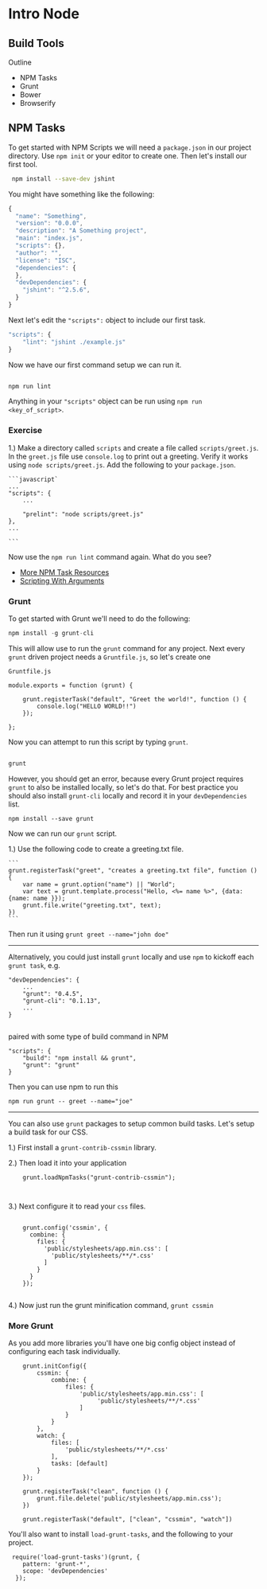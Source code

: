 # Intro Node
## Build Tools


Outline

* NPM Tasks
* Grunt
* Bower
* Browserify


## NPM Tasks

To get started with NPM Scripts we will need a `package.json` in our project directory. Use `npm init` or your editor to create one. Then let's install our first tool.


```bash
 npm install --save-dev jshint
```

You might have something like the following:

```javascript
{
  "name": "Something",
  "version": "0.0.0",
  "description": "A Something project",
  "main": "index.js",
  "scripts": {},
  "author": "",
  "license": "ISC",
  "dependencies": {
  },
  "devDependencies": {
    "jshint": "^2.5.6",
  }
}

```

Next let's edit the `"scripts":` object to include our first task.


```javascript
"scripts": {
	"lint": "jshint ./example.js"
}
```

Now we have our first command setup we can run it.

```bash

npm run lint
```

Anything in your `"scripts"` object can be run using `npm run <key_of_script>`.

### Exercise

1.) Make a directory called `scripts` and create a file called `scripts/greet.js`. In the `greet.js` file use `console.log` to print out a greeting. Verify it works using `node scripts/greet.js`. Add the following to your `package.json`.

	
	```javascript`
	...
	"scripts": {
		...
		
		"prelint": "node scripts/greet.js"
	},
	...
	
	```

Now use the `npm run lint` command again. What do you see?



* [More NPM Task Resources](http://blog.keithcirkel.co.uk/how-to-use-npm-as-a-build-tool/)
* [Scripting With Arguments](https://www.npmjs.com/package/commander)


### Grunt 

To get started with Grunt we'll need to do the following:

```javascript
npm install -g grunt-cli
```

This will allow use to run the `grunt` command for any project. Next every `grunt` driven project needs a `Gruntfile.js`, so let's create one

`Gruntfile.js`

```
module.exports = function (grunt) {
	
	grunt.registerTask("default", "Greet the world!", function () {
		console.log("HELLO WORLD!!")
	});
	
};
```

Now you can attempt to run this script by typing `grunt`.


```bash

grunt
```

However, you should get an error, because every Grunt project requires `grunt` to also be installed locally, so let's do that. For best practice you should also install `grunt-cli` locally and record it in your `devDependencies` list.


```
npm install --save grunt
```

Now we can run our `grunt` script. 

1.) Use the following code to create a greeting.txt file.

	```
	grunt.registerTask("greet", "creates a greeting.txt file", function () {
		var name = grunt.option("name") || "World";
		var text = grunt.template.process("Hello, <%= name %>", {data: {name: name }});
		grunt.file.write("greeting.txt", text);
	})
	```
	
Then run it using `grunt greet --name="john doe"`


------

Alternatively, you could just install `grunt` locally and use `npm` to kickoff each `grunt task`, e.g.

```
"devDependencies": {
	...
	"grunt": "0.4.5",
    "grunt-cli": "0.1.13",
    ...
}


```

paired with some type of build command in NPM

```
"scripts": {
	"build": "npm install && grunt",
	"grunt": "grunt"
}
```

Then you can use npm to run this 

```
npm run grunt -- greet --name="joe"
```


------

 You can also use `grunt` packages to setup common build tasks. Let's setup a build task for our CSS.
 
 1.) First install a `grunt-contrib-cssmin` library.
 
 2.) Then load it into your application
 
```
	grunt.loadNpmTasks("grunt-contrib-cssmin");
	


```
 	
 3.) Next configure it to read your `css` files.
 
  ```
	 
	  grunt.config('cssmin', {
	    combine: {
	      files: {
	        'public/stylesheets/app.min.css': [
	          'public/stylesheets/**/*.css'
	        ]
	      }
	    }
	  });
	 
  ```
  
 
4.) Now just run the grunt minification command, `grunt cssmin`


### More Grunt


As you add more libraries you'll have one big config object instead of configuring each task individually.

```
	grunt.initConfig({
		cssmin: {
			combine: {
	      		files: {
	       		 	'public/stylesheets/app.min.css': [
	        	 		 'public/stylesheets/**/*.css'
	        		]
	      		}
	      	}
		},
		watch: {
			files: [
				'public/stylesheets/**/*.css'
			],
			tasks: [default]
		}
	});
	
	grunt.registerTask("clean", function () {
		grunt.file.delete('public/stylesheets/app.min.css');
	})
	
	grunt.registerTask("default", ["clean", "cssmin", "watch"])
```

You'll also want to install `load-grunt-tasks`, and the following to your project.

```
 require('load-grunt-tasks')(grunt, {
    pattern: 'grunt-*',
    scope: 'devDependencies'
  });
  
```



